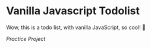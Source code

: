 # Vanilla Javascript Todolist
Wow, this is a todo list, with vanilla JavaScript, so cool! 🤩

*Practice Project*